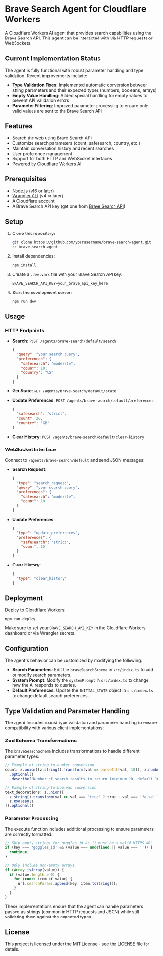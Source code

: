 # Brave Search Agent for Cloudflare Workers

A Cloudflare Workers AI agent that provides search capabilities using the Brave Search API. This agent can be interacted with via HTTP requests or WebSockets.

## Current Implementation Status

The agent is fully functional with robust parameter handling and type validation. Recent improvements include:

- **Type Validation Fixes**: Implemented automatic conversion between string parameters and their expected types (numbers, booleans, arrays)
- **Empty Value Handling**: Added special handling for empty values to prevent API validation errors
- **Parameter Filtering**: Improved parameter processing to ensure only valid values are sent to the Brave Search API

## Features

- Search the web using Brave Search API
- Customize search parameters (count, safesearch, country, etc.)
- Maintain conversation history and recent searches
- User preference management
- Support for both HTTP and WebSocket interfaces
- Powered by Cloudflare Workers AI

## Prerequisites

- [Node.js](https://nodejs.org/) (v16 or later)
- [Wrangler CLI](https://developers.cloudflare.com/workers/wrangler/install-and-update/) (v4 or later)
- A Cloudflare account
- A Brave Search API key (get one from [Brave Search API](https://brave.com/search/api/))

## Setup

1. Clone this repository:
   ```bash
   git clone https://github.com/yourusername/brave-search-agent.git
   cd brave-search-agent
   ```

2. Install dependencies:
   ```bash
   npm install
   ```

3. Create a `.dev.vars` file with your Brave Search API key:
   ```
   BRAVE_SEARCH_API_KEY=your_brave_api_key_here
   ```

4. Start the development server:
   ```bash
   npm run dev
   ```

## Usage

### HTTP Endpoints

- **Search**: `POST /agents/brave-search/default/search`
  ```json
  {
    "query": "your search query",
    "preferences": {
      "safesearch": "moderate",
      "count": 10,
      "country": "US"
    }
  }
  ```

- **Get State**: `GET /agents/brave-search/default/state`

- **Update Preferences**: `POST /agents/brave-search/default/preferences`
  ```json
  {
    "safesearch": "strict",
    "count": 20,
    "country": "GB"
  }
  ```

- **Clear History**: `POST /agents/brave-search/default/clear-history`

### WebSocket Interface

Connect to `/agents/brave-search/default` and send JSON messages:

- **Search Request**:
  ```json
  {
    "type": "search_request",
    "query": "your search query",
    "preferences": {
      "safesearch": "moderate",
      "count": 10
    }
  }
  ```

- **Update Preferences**:
  ```json
  {
    "type": "update_preferences",
    "preferences": {
      "safesearch": "strict",
      "count": 20
    }
  }
  ```

- **Clear History**:
  ```json
  {
    "type": "clear_history"
  }
  ```

## Deployment

Deploy to Cloudflare Workers:

```bash
npm run deploy
```

Make sure to set your `BRAVE_SEARCH_API_KEY` in the Cloudflare Workers dashboard or via Wrangler secrets.

## Configuration

The agent's behavior can be customized by modifying the following:

- **Search Parameters**: Edit the `braveSearchSchema` in `src/index.ts` to add or modify search parameters.
- **System Prompt**: Modify the `systemPrompt` in `src/index.ts` to change how the AI responds to queries.
- **Default Preferences**: Update the `INITIAL_STATE` object in `src/index.ts` to change default search preferences.

## Type Validation and Parameter Handling

The agent includes robust type validation and parameter handling to ensure compatibility with various client implementations:

### Zod Schema Transformations

The `braveSearchSchema` includes transformations to handle different parameter types:

```typescript
// Example of string-to-number conversion
count: z.union([z.string().transform(val => parseInt(val, 10)), z.number()])
  .optional()
  .describe("Number of search results to return (maximum 20, default 10).")

// Example of string-to-boolean conversion
text_decorations: z.union([
  z.string().transform(val => val === 'true' ? true : val === 'false' ? false : Boolean(val)),
  z.boolean()
]).optional()
```

### Parameter Processing

The execute function includes additional processing to ensure parameters are correctly formatted:

```typescript
// Skip empty strings for goggles_id as it must be a valid HTTPS URL
if (key === 'goggles_id' && (value === undefined || value === '')) {
  continue;
}

// Only include non-empty arrays
if (Array.isArray(value)) {
  if (value.length > 0) {
    for (const item of value) {
      url.searchParams.append(key, item.toString());
    }
  }
}
```

These implementations ensure that the agent can handle parameters passed as strings (common in HTTP requests and JSON) while still validating them against the expected types.

## License

This project is licensed under the MIT License - see the LICENSE file for details.
